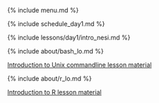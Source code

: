 {% include menu.md %}

{% include schedule_day1.md %}

{% include lessons/day1/intro_nesi.md %}

{% include about/bash_lo.md %}

[Introduction to Unix commandline lesson material](lessons/day1/intro_bash.html)

{% include about/r_lo.md %}

[Introduction to R lesson material](lessons/day1/intro_r.html)

